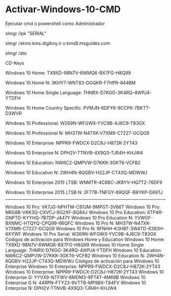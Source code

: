 # Activar-Windows-10-CMD

Ejecutar cmd o powershell como Administrador



slmgr /ipk "SERIAL"

slmgr /skms kms.digiboy.ir      o      kms8.msguides.com

slmgr /ato




CD-Keys

Windows 10 Home: TX9XD-98N7V-6WMQ6-BX7FG-H8Q99

Windows 10 Home N: 3KHY7-WNT83-DGQKR-F7HPR-844BM

Windows 10 Home Single Language: 7HNRX-D7KGG-3K4RQ-4WPJ4-YTDFH

Windows 10 Home Country Specific: PVMJN-6DFY6-9CCP6-7BKTT-D3WVR

Windows 10 Professional: W269N-WFGWX-YVC9B-4J6C9-T83GX

Windows 10 Professional N: MH37W-N47XK-V7XM9-C7227-GCQG9

Windows 10 Enterprise: NPPR9-FWDCX-D2C8J-H872K-2YT43

Windows 10 Enterprise N: DPH2V-TTNVB-4X9Q3-TJR4H-KHJW4

Windows 10 Education: NW6C2-QMPVW-D7KKK-3GKT6-VCFB2

Windows 10 Education N: 2WH4N-8QGBV-H22JP-CT43Q-MDWWJ

Windows 10 Enterprise 2015 LTSB: WNMTR-4C88C-JK8YV-HQ7T2-76DF9

Windows 10 Enterprise 2015 LTSB N: 2F77B-TNFGY-69QQF-B8YKP-D69TJ




---------------------------------------------------------------------------------


Windows 10 Pro: VK7JG-NPHTM-C97JM-9MPGT-3V66T
Windows 10 Pro: NRG8B-VKK3Q-CXVCJ-9G2XF-6Q84J
Windows 10 Pro Education: 6TP4R-GNPTD-KYYHQ-7B7DP-J447Y
Windows 10 Pro Education N: YVWGF-BXNMC-HTQYQ-CPQ99-66QFC
Windows 10 Pro N: MH37W-N47XK-V7XM9-C7227-GCQG9
Windows 10 Pro N: 9FNHH-K3HBT-3W4TD-6383H-6XYWF
Windows 10 Pro Serial: W269N-WFGWX-YVC9B-4J6C9-T83GX
Códigos de activación para Windows Home y Education
Windows 10 Home: TX9XD-98N7V-6WMQ6-BX7FG-H8Q99
Windows 10 Home Single Language: 7HNRX-D7KGG-3K4RQ-4WPJ4-YTDFH
Windows 10 Education: NW6C2-QMPVW-D7KKK-3GKT6-VCFB2
Windows 10 Education N: 2WH4N-8QGBV-H22JP-CT43Q-MDWWJ
Códigos de activación para Windows 10 Enterprise
Windows 10 Enterprise: NPPR9-FWDCX-D2C8J-H872K-2YT43
Windows 10 Enterprise: NPPR9-FWDCX-D2C8J-H872K-2YT43
Windows 10 Enterprise G: YYVX9-NTFWV-6MDM3-9PT4T-4M68B
Windows 10 Enterprise G N: 44RPN-FTY23-9VTTB-MP9BX-T84FV
Windows 10 Enterprise N: DPH2V-TTNVB-4X9Q3-TJR4H-KHJW4
